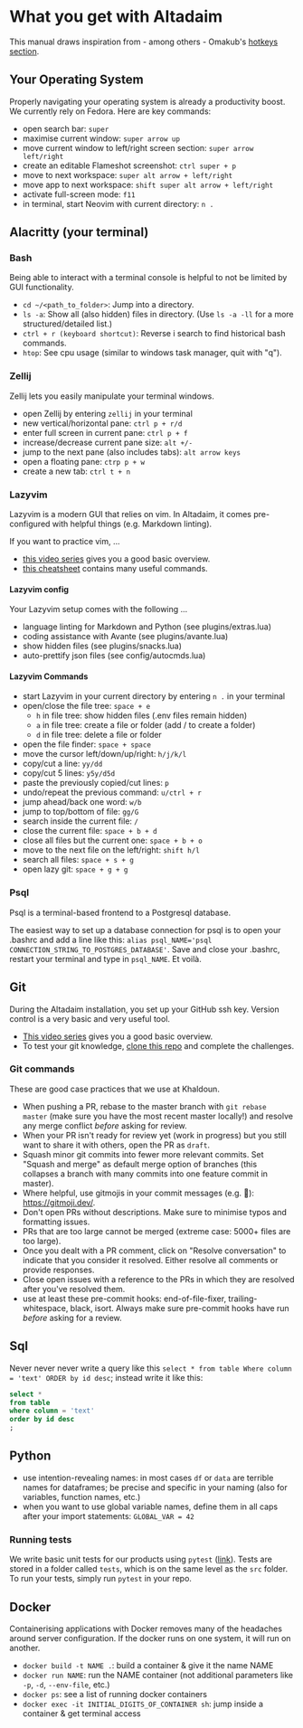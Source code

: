 # What you get with Altadaim

This manual draws inspiration from - among others -
Omakub's [hotkeys section](https://manual.omakub.org/1/read/29/hotkeys).

## Your Operating System

Properly navigating your operating system is already a productivity boost.
We currently rely on Fedora. Here are key commands:

- open search bar: `super`
- maximise current window: `super arrow up`
- move current window to left/right screen section: `super arrow left/right`
- create an editable Flameshot screenshot: `ctrl super + p`
- move to next workspace: `super alt arrow + left/right`
- move app to next workspace: `shift super alt arrow + left/right`
- activate full-screen mode: `f11`
- in terminal, start Neovim with current directory: `n .`

## Alacritty (your terminal)

### Bash

Being able to interact with a terminal console is helpful
to not be limited by GUI functionality.

- `cd ~/<path_to_folder>`: Jump into a directory.
- `ls -a`: Show all (also hidden) files in directory.
  (Use `ls -a -ll` for a more structured/detailed list.)
- `ctrl + r (keyboard shortcut)`: Reverse i search to find historical bash commands.
- `htop`: See cpu usage (similar to windows task manager, quit with "q").

### Zellij

Zellij lets you easily manipulate your terminal windows.

- open Zellij by entering `zellij` in your terminal
- new vertical/horizontal pane: `ctrl p + r/d`
- enter full screen in current pane: `ctrl p + f`
- increase/decrease current pane size: `alt +/-`
- jump to the next pane (also includes tabs): `alt arrow keys`
- open a floating pane: `ctrp p + w`
- create a new tab: `ctrl t + n`

### Lazyvim

Lazyvim is a modern GUI that relies on vim.
In Altadaim, it comes pre-configured with helpful things (e.g. Markdown linting).

If you want to practice vim, ...

- [this video series](https://www.youtube.com/watch?v=X6AR2RMB5tE&list=PLm323Lc7iSW_wuxqmKx_xxNtJC_hJbQ7R)
  gives you a good basic overview.
- [this cheatsheet](https://vim.rtorr.com/) contains many useful commands.

#### Lazyvim config

Your Lazyvim setup comes with the following ...

- language linting for Markdown and Python (see plugins/extras.lua)
- coding assistance with Avante (see plugins/avante.lua)
- show hidden files (see plugins/snacks.lua)
- auto-prettify json files (see config/autocmds.lua)

#### Lazyvim Commands

- start Lazyvim in your current directory by entering `n .` in your terminal
- open/close the file tree: `space + e`
  - `h` in file tree: show hidden files (.env files remain hidden)
  - `a` in file tree: create a file or folder (add / to create a folder)
  - `d` in file tree: delete a file or folder
- open the file finder: `space + space`
- move the cursor left/down/up/right: `h/j/k/l`
- copy/cut a line: `yy/dd`
- copy/cut 5 lines: `y5y/d5d`
- paste the previously copied/cut lines: `p`
- undo/repeat the previous command: `u/ctrl + r`
- jump ahead/back one word: `w/b`
- jump to top/bottom of file: `gg/G`
- search inside the current file: `/`
- close the current file: `space + b + d`
- close all files but the current one: `space + b + o`
- move to the next file on the left/right: `shift h/l`
- search all files: `space + s + g`
- open lazy git: `space + g + g`

### Psql

Psql is a terminal-based frontend to a Postgresql database.

The easiest way to set up a database connection
for psql is to open your .bashrc and add a
line like this:
`alias psql_NAME='psql CONNECTION_STRING_TO_POSTGRES_DATABASE'`.
Save and close your .bashrc, restart your terminal
and type in `psql_NAME`. Et voilà.

## Git

During the Altadaim installation, you set up your GitHub ssh key.
Version control is a very basic and very useful tool.

- [This video series](https://www.youtube.com/watch?v=rH3zE7VlIMs)
  gives you a good basic overview.
- To test your git knowledge, [clone this repo](https://github.com/juanfresia/git-challenge)
  and complete the challenges.

### Git commands

These are good case practices that we use at Khaldoun.

- When pushing a PR, rebase to the master branch with `git rebase master`
  (make sure you have the most recent master locally!)
  and resolve any merge conflict *before* asking for review.
- When your PR isn't ready for review yet (work in progress)
  but you still want to share it with others, open the PR as `draft`.
- Squash minor git commits into fewer more relevant commits.
  Set "Squash and merge" as default merge option of branches
  (this collapses a branch with many commits into one feature commit in master).
- Where helpful, use gitmojis in your commit messages (e.g. :bug:): <https://gitmoji.dev/>.
- Don't open PRs without descriptions.
  Make sure to minimise typos and formatting issues.
- PRs that are too large cannot be merged (extreme case: 5000+ files are too large).
- Once you dealt with a PR comment,
  click on "Resolve conversation" to indicate that you consider it resolved.
  Either resolve all comments or provide responses.
- Close open issues with a reference to the PRs
  in which they are resolved after you've resolved them.
- use at least these pre-commit hooks: end-of-file-fixer,
  trailing-whitespace, black, isort.
  Always make sure pre-commit hooks have run *before* asking for a review.

## Sql

Never never never write a query like this
  `select * from table Where column = 'text' ORDER by id desc`;
  instead write it like this:

``` sql
select * 
from table 
where column = 'text'
order by id desc
;
```

## Python

- use intention-revealing names:
  in most cases `df` or `data` are terrible names for dataframes;
  be precise and specific in your naming (also for variables, function names, etc.)
- when you want to use global variable names,
  define them in all caps after your import statements: `GLOBAL_VAR = 42`

### Running tests

We write basic unit tests for our products using `pytest` ([link](https://docs.pytest.org/en/stable/)).
Tests are stored in a folder called `tests`,
which is on the same level as the `src` folder.
To run your tests, simply run `pytest` in your repo.

## Docker

Containerising applications with Docker removes
many of the headaches around server configuration.
If the docker runs on one system, it will run on another.

- `docker build -t NAME .`:
  build a container & give it the name NAME
- `docker run NAME`: run the NAME container
  (not additional parameters like `-p`, `-d`, `--env-file`, etc.)
- `docker ps`: see a list of running docker containers
- `docker exec -it INITIAL_DIGITS_OF_CONTAINER sh`:
  jump inside a container & get terminal access

